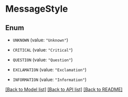 # MessageStyle

## Enum


* `UNKNOWN` (value: `"Unknown"`)

* `CRITICAL` (value: `"Critical"`)

* `QUESTION` (value: `"Question"`)

* `EXCLAMATION` (value: `"Exclamation"`)

* `INFORMATION` (value: `"Information"`)


[[Back to Model list]](../README.md#documentation-for-models) [[Back to API list]](../README.md#documentation-for-api-endpoints) [[Back to README]](../README.md)


